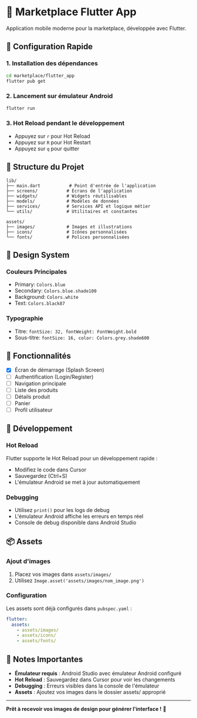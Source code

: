 # 📱 Marketplace Flutter App

Application mobile moderne pour la marketplace, développée avec Flutter.

## 🚀 Configuration Rapide

### 1. Installation des dépendances
```bash
cd marketplace/flutter_app
flutter pub get
```

### 2. Lancement sur émulateur Android
```bash
flutter run
```

### 3. Hot Reload pendant le développement
- Appuyez sur `r` pour Hot Reload
- Appuyez sur `R` pour Hot Restart
- Appuyez sur `q` pour quitter

## 📁 Structure du Projet

```
lib/
├── main.dart           # Point d'entrée de l'application
├── screens/           # Écrans de l'application
├── widgets/           # Widgets réutilisables
├── models/            # Modèles de données
├── services/          # Services API et logique métier
└── utils/             # Utilitaires et constantes

assets/
├── images/            # Images et illustrations
├── icons/             # Icônes personnalisées
└── fonts/             # Polices personnalisées
```

## 🎨 Design System

### Couleurs Principales
- Primary: `Colors.blue`
- Secondary: `Colors.blue.shade100`
- Background: `Colors.white`
- Text: `Colors.black87`

### Typographie
- Titre: `fontSize: 32, fontWeight: FontWeight.bold`
- Sous-titre: `fontSize: 16, color: Colors.grey.shade600`

## 📱 Fonctionnalités

- [x] Écran de démarrage (Splash Screen)
- [ ] Authentification (Login/Register)
- [ ] Navigation principale
- [ ] Liste des produits
- [ ] Détails produit
- [ ] Panier
- [ ] Profil utilisateur

## 🔧 Développement

### Hot Reload
Flutter supporte le Hot Reload pour un développement rapide :
- Modifiez le code dans Cursor
- Sauvegardez (Ctrl+S)
- L'émulateur Android se met à jour automatiquement

### Debugging
- Utilisez `print()` pour les logs de debug
- L'émulateur Android affiche les erreurs en temps réel
- Console de debug disponible dans Android Studio

## 📦 Assets

### Ajout d'images
1. Placez vos images dans `assets/images/`
2. Utilisez `Image.asset('assets/images/nom_image.png')`

### Configuration
Les assets sont déjà configurés dans `pubspec.yaml` :
```yaml
flutter:
  assets:
    - assets/images/
    - assets/icons/
    - assets/fonts/
```

## 🚨 Notes Importantes

- **Émulateur requis** : Android Studio avec émulateur Android configuré
- **Hot Reload** : Sauvegardez dans Cursor pour voir les changements
- **Debugging** : Erreurs visibles dans la console de l'émulateur
- **Assets** : Ajoutez vos images dans le dossier assets/ approprié

---

**Prêt à recevoir vos images de design pour générer l'interface !** 🎯
